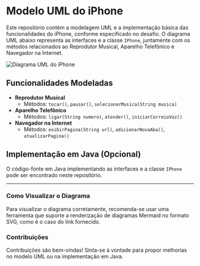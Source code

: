 # Modelo UML do iPhone

Este repositório contém a modelagem UML e a implementação básica das funcionalidades do iPhone, conforme especificado no desafio. O diagrama UML abaixo representa as interfaces e a classe `IPhone`, juntamente com os métodos relacionados ao Reprodutor Musical, Aparelho Telefônico e Navegador na Internet.

![Diagrama UML do iPhone](https://www.mermaidchart.com/raw/f4d16a37-6fef-4d2b-aeb5-b53bf8ad5dc3?theme=light&version=v0.1&format=svg)

## Funcionalidades Modeladas

- **Reprodutor Musical**
  - Métodos: `tocar()`, `pausar()`, `selecionarMusica(String musica)`
- **Aparelho Telefônico**
  - Métodos: `ligar(String numero)`, `atender()`, `iniciarCorreioVoz()`
- **Navegador na Internet**
  - Métodos: `exibirPagina(String url)`, `adicionarNovaAba()`, `atualizarPagina()`

## Implementação em Java (Opcional)

O código-fonte em Java implementando as interfaces e a classe `IPhone` pode ser encontrado neste repositório.

---

### Como Visualizar o Diagrama

Para visualizar o diagrama corretamente, recomenda-se usar uma ferramenta que suporte a renderização de diagramas Mermaid no formato SVG, como é o caso do link fornecido.

### Contribuições

Contribuições são bem-vindas! Sinta-se à vontade para propor melhorias no modelo UML ou na implementação em Java.